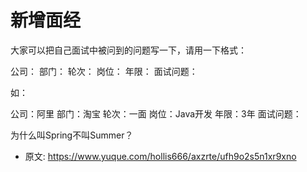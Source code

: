# 新增面经
<!--page header-->

大家可以把自己面试中被问到的问题写一下，请用一下格式：

公司：
部门：
轮次：
岗位：
年限：
面试问题：

如：

公司：阿里
部门：淘宝
轮次：一面
岗位：Java开发
年限：3年
面试问题：

为什么叫Spring不叫Summer？


<!--page footer-->
- 原文: <https://www.yuque.com/hollis666/axzrte/ufh9o2s5n1xr9xno>